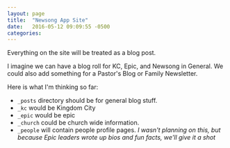 ```yaml
---
layout: page
title:  "Newsong App Site"
date:   2016-05-12 09:09:55 -0500
categories:
---
```



Everything on the site will be treated as a blog post.

I imagine we can have a blog roll for KC, Epic, and Newsong in General. We could also add something for a Pastor's Blog or Family Newsletter.

Here is what I'm thinking so far:

- `_posts` directory should be for general blog stuff.
- `_kc` would be Kingdom City
- `_epic` would be epic
- `_church` could be church wide information.
- `_people` will contain people profile pages. *I wasn't planning on this, but because Epic leaders wrote up bios and fun facts, we'll give it a shot*
